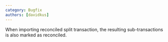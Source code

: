 ```yaml
---
category: Bugfix
authors: [davidkus]
---
```


When importing reconciled split transaction, the resulting sub-transactions is also marked as reconciled.
